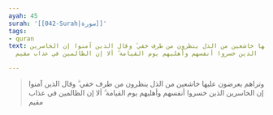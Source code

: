 ```yaml
---
ayah: 45
surah: '[[042-Surah|سورة]]'
tags:
- quran
text: وتراهم يعرضون عليها خاشعين من الذل ينظرون من طرف خفي ۗ وقال الذين آمنوا إن الخاسرين
  الذين خسروا أنفسهم وأهليهم يوم القيامة ۗ ألا إن الظالمين في عذاب مقيم

---
```

> وتراهم يعرضون عليها خاشعين من الذل ينظرون من طرف خفي ۗ وقال الذين آمنوا إن الخاسرين الذين خسروا أنفسهم وأهليهم يوم القيامة ۗ ألا إن الظالمين في عذاب مقيم
